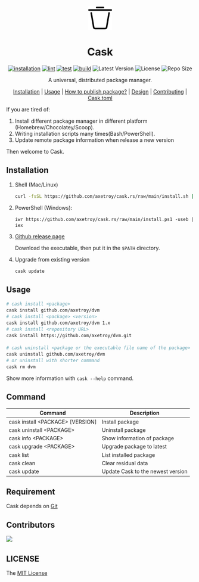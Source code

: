 <div align="center">
   <img src="logo.svg" with="64" height="64"/>

   <h1>Cask</h1>

[![installation](https://github.com/axetroy/cask.rs/actions/workflows/installation.yml/badge.svg)](https://github.com/axetroy/cask.rs/actions/workflows/installation.yml)
[![lint](https://github.com/axetroy/cask.rs/actions/workflows/lint.yml/badge.svg)](https://github.com/axetroy/cask.rs/actions/workflows/lint.yml)
[![test](https://github.com/axetroy/cask.rs/actions/workflows/test.yml/badge.svg)](https://github.com/axetroy/cask.rs/actions/workflows/test.yml)
[![build](https://github.com/axetroy/cask.rs/actions/workflows/build.yml/badge.svg)](https://github.com/axetroy/cask.rs/actions/workflows/build.yml)
![Latest Version](https://img.shields.io/github/v/release/axetroy/cask.rs.svg)
![License](https://img.shields.io/github/license/axetroy/cask.rs.svg)
![Repo Size](https://img.shields.io/github/repo-size/axetroy/cask.rs.svg)

A universal, distributed package manager.

[Installation](#Installation) |
[Usage](#Usage) |
[How to publish package?](DESIGN.md#how-do-i-publish-package) |
[Design](DESIGN.md) |
[Contributing](CONTRIBUTING.md) |
[Cask.toml](Cask.toml.md)

</div>

If you are tired of:

1. Install different package manager in different platform (Homebrew/Chocolatey/Scoop).
2. Writing installation scripts many times(Bash/PowerShell).
3. Update remote package information when release a new version

Then welcome to Cask.

## Installation

1. Shell (Mac/Linux)

   ```bash
   curl -fsSL https://github.com/axetroy/cask.rs/raw/main/install.sh | bash
   ```

2. PowerShell (Windows):

   ```pwshell
   iwr https://github.com/axetroy/cask.rs/raw/main/install.ps1 -useb | iex
   ```

3. [Github release page](https://github.com/axetroy/cask.rs/releases)

   Download the executable, then put it in the `$PATH` directory.

4. Upgrade from existing version

   ```bash
   cask update
   ```

## Usage

```sh
# cask install <package>
cask install github.com/axetroy/dvm
# cask install <package> <version>
cask install github.com/axetroy/dvm 1.x
# cask install <repository URL>
cask install https://github.com/axetroy/dvm.git

# cask uninstall <package or the executable file name of the package>
cask uninstall github.com/axetroy/dvm
# or uninstall with shorter command
cask rm dvm
```

Show more information with `cask --help` command.

## Command

| Command                            | Description                       |
| ---------------------------------- | --------------------------------- |
| cask install \<PACKAGE\> [VERSION] | Install package                   |
| cask uninstall \<PACKAGE\>         | Uninstall package                 |
| cask info \<PACKAGE\>              | Show information of package       |
| cask upgrade \<PACKAGE\>           | Upgrade package to latest         |
| cask list                          | List installed package            |
| cask clean                         | Clear residual data               |
| cask update                        | Update Cask to the newest version |

## Requirement

Cask depends on [Git](https://git-scm.com)

## Contributors

<a href="https://github.com/axetroy/cask.rs/graphs/contributors">
  <img src="https://contrib.rocks/image?repo=axetroy/cask.rs" />
</a>

## LICENSE

The [MIT License](LICENSE)

